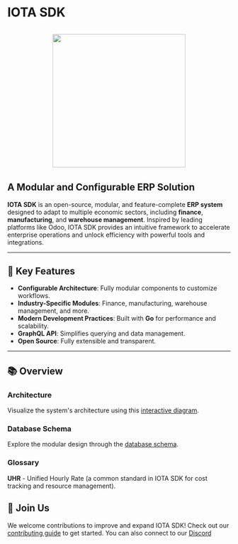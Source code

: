 # IOTA SDK

<img width="300" style="display: block; margin: 32px auto;" src="https://www.iota.uz/images/common/logotype.svg">

## A Modular and Configurable ERP Solution

**IOTA SDK** is an open-source, modular, and feature-complete **ERP system** designed to adapt to multiple economic
sectors, including **finance**, **manufacturing**, and **warehouse management**. Inspired by leading platforms like
Odoo, IOTA SDK provides an intuitive framework to accelerate enterprise operations and unlock efficiency with powerful
tools and integrations.

---

## 🚀 Key Features

- **Configurable Architecture**: Fully modular components to customize workflows.
- **Industry-Specific Modules**: Finance, manufacturing, warehouse management, and more.
- **Modern Development Practices**: Built with **Go** for performance and scalability.
- **GraphQL API**: Simplifies querying and data management.
- **Open Source**: Fully extensible and transparent.

---

## 📚 Overview

### Architecture

Visualize the system's architecture using
this [interactive diagram](https://www.figma.com/board/fxj4bk8lE0qby1gcj44KqU/Architecture?node-id=0-1&t=Zhnwq55AM34EhhY4-1).

### Database Schema

Explore the modular design through the [database schema](https://dbdiagram.io/d/ERP-SDK-65fd8cb4ae072629ceb7f50e).

### Glossary

**UHR** - Unified Hourly Rate (a common standard in IOTA SDK for cost tracking and resource management).


## 🌟 Join Us

We welcome contributions to improve and expand IOTA SDK! Check out our [contributing guide](CONTRIBUTING.md) to get
started.
You can also connect to our [Discord](https://discord.gg/zKeTEZAQqF)
